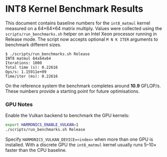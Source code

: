 # INT8 Kernel Benchmark Results

This document contains baseline numbers for the `int8_matmul` kernel measured on a
64×64×64 matrix multiply. Values were collected using the `scripts/run_benchmarks.sh`
helper on an Intel Xeon processor running in Release mode. The script now accepts
optional `M N K ITER` arguments to benchmark different sizes.

```
$ ./scripts/run_benchmarks.sh Release
INT8 matmul 64x64x64
Iterations: 1000
Total time (s): 0.22616
Ops/s: 1.15911e+09
Time/iter (ms): 0.22616
```

On the reference system the benchmark completes around **10.9** GFLOP/s. These
numbers provide a starting point for future optimisations.

### GPU Notes

Enable the Vulkan backend to benchmark the GPU kernels:

```bash
export HARMONICS_ENABLE_VULKAN=1
./scripts/run_benchmarks.sh Release
```

Specify `HARMONICS_VULKAN_DEVICE=<index>` when more than one GPU is installed.
With a discrete GPU the `int8_matmul` kernel usually runs 5–10× faster than the
CPU baseline.
